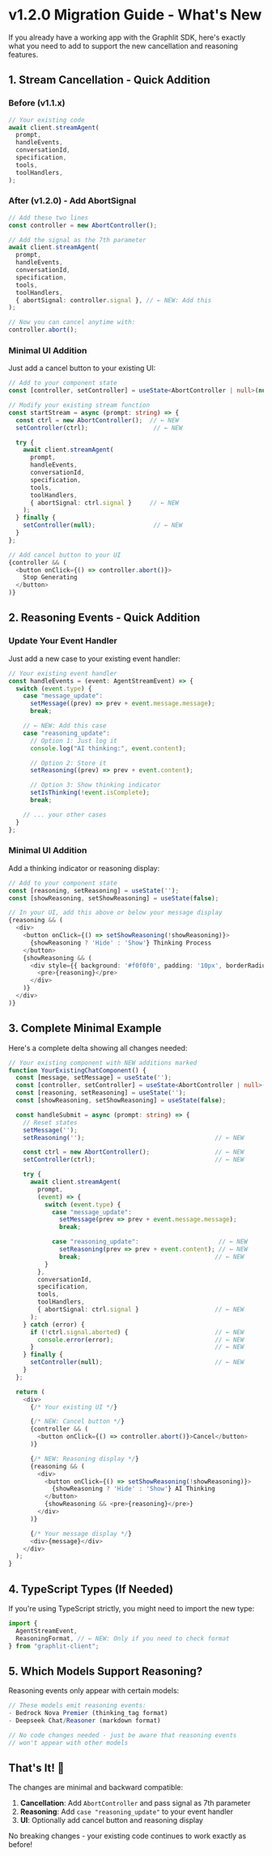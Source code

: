 # v1.2.0 Migration Guide - What's New

If you already have a working app with the Graphlit SDK, here's exactly what you need to add to support the new cancellation and reasoning features.

## 1. Stream Cancellation - Quick Addition

### Before (v1.1.x)

```typescript
// Your existing code
await client.streamAgent(
  prompt,
  handleEvents,
  conversationId,
  specification,
  tools,
  toolHandlers,
);
```

### After (v1.2.0) - Add AbortSignal

```typescript
// Add these two lines
const controller = new AbortController();

// Add the signal as the 7th parameter
await client.streamAgent(
  prompt,
  handleEvents,
  conversationId,
  specification,
  tools,
  toolHandlers,
  { abortSignal: controller.signal }, // ← NEW: Add this
);

// Now you can cancel anytime with:
controller.abort();
```

### Minimal UI Addition

Just add a cancel button to your existing UI:

```typescript
// Add to your component state
const [controller, setController] = useState<AbortController | null>(null);

// Modify your existing stream function
const startStream = async (prompt: string) => {
  const ctrl = new AbortController();  // ← NEW
  setController(ctrl);                  // ← NEW

  try {
    await client.streamAgent(
      prompt,
      handleEvents,
      conversationId,
      specification,
      tools,
      toolHandlers,
      { abortSignal: ctrl.signal }     // ← NEW
    );
  } finally {
    setController(null);                // ← NEW
  }
};

// Add cancel button to your UI
{controller && (
  <button onClick={() => controller.abort()}>
    Stop Generating
  </button>
)}
```

## 2. Reasoning Events - Quick Addition

### Update Your Event Handler

Just add a new case to your existing event handler:

```typescript
// Your existing event handler
const handleEvents = (event: AgentStreamEvent) => {
  switch (event.type) {
    case "message_update":
      setMessage((prev) => prev + event.message.message);
      break;

    // ← NEW: Add this case
    case "reasoning_update":
      // Option 1: Just log it
      console.log("AI thinking:", event.content);

      // Option 2: Store it
      setReasoning((prev) => prev + event.content);

      // Option 3: Show thinking indicator
      setIsThinking(!event.isComplete);
      break;

    // ... your other cases
  }
};
```

### Minimal UI Addition

Add a thinking indicator or reasoning display:

```typescript
// Add to your component state
const [reasoning, setReasoning] = useState('');
const [showReasoning, setShowReasoning] = useState(false);

// In your UI, add this above or below your message display
{reasoning && (
  <div>
    <button onClick={() => setShowReasoning(!showReasoning)}>
      {showReasoning ? 'Hide' : 'Show'} Thinking Process
    </button>
    {showReasoning && (
      <div style={{ background: '#f0f0f0', padding: '10px', borderRadius: '5px' }}>
        <pre>{reasoning}</pre>
      </div>
    )}
  </div>
)}
```

## 3. Complete Minimal Example

Here's a complete delta showing all changes needed:

```typescript
// Your existing component with NEW additions marked
function YourExistingChatComponent() {
  const [message, setMessage] = useState('');
  const [controller, setController] = useState<AbortController | null>(null);  // ← NEW
  const [reasoning, setReasoning] = useState('');                              // ← NEW
  const [showReasoning, setShowReasoning] = useState(false);                   // ← NEW

  const handleSubmit = async (prompt: string) => {
    // Reset states
    setMessage('');
    setReasoning('');                                    // ← NEW

    const ctrl = new AbortController();                  // ← NEW
    setController(ctrl);                                 // ← NEW

    try {
      await client.streamAgent(
        prompt,
        (event) => {
          switch (event.type) {
            case "message_update":
              setMessage(prev => prev + event.message.message);
              break;

            case "reasoning_update":                      // ← NEW
              setReasoning(prev => prev + event.content); // ← NEW
              break;                                     // ← NEW
          }
        },
        conversationId,
        specification,
        tools,
        toolHandlers,
        { abortSignal: ctrl.signal }                     // ← NEW
      );
    } catch (error) {
      if (!ctrl.signal.aborted) {                        // ← NEW
        console.error(error);                            // ← NEW
      }                                                  // ← NEW
    } finally {
      setController(null);                               // ← NEW
    }
  };

  return (
    <div>
      {/* Your existing UI */}

      {/* NEW: Cancel button */}
      {controller && (
        <button onClick={() => controller.abort()}>Cancel</button>
      )}

      {/* NEW: Reasoning display */}
      {reasoning && (
        <div>
          <button onClick={() => setShowReasoning(!showReasoning)}>
            {showReasoning ? 'Hide' : 'Show'} AI Thinking
          </button>
          {showReasoning && <pre>{reasoning}</pre>}
        </div>
      )}

      {/* Your message display */}
      <div>{message}</div>
    </div>
  );
}
```

## 4. TypeScript Types (If Needed)

If you're using TypeScript strictly, you might need to import the new type:

```typescript
import {
  AgentStreamEvent,
  ReasoningFormat, // ← NEW: Only if you need to check format
} from "graphlit-client";
```

## 5. Which Models Support Reasoning?

Reasoning events only appear with certain models:

```typescript
// These models emit reasoning events:
- Bedrock Nova Premier (thinking_tag format)
- Deepseek Chat/Reasoner (markdown format)

// No code changes needed - just be aware that reasoning events
// won't appear with other models
```

## That's It! 🎉

The changes are minimal and backward compatible:

1. **Cancellation**: Add `AbortController` and pass signal as 7th parameter
2. **Reasoning**: Add `case "reasoning_update"` to your event handler
3. **UI**: Optionally add cancel button and reasoning display

No breaking changes - your existing code continues to work exactly as before!
